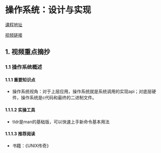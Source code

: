 # 操作系统：设计与实现

[课程地址](https://jyywiki.cn/OS/2022/)

[视频链接](http://live.bilibili.com/21816941)

## 1. 视频重点摘抄

### 1.1 操作系统概述

#### 1.1.1 重要知识点

- 操作系统视角：对于上层应用，操作系统就是系统调用的实现api；对底层硬件，操作系统是c代码和最终的二进制文件。
#### 1.1.1.2 实操工具
- tldr是man的基础版，可以快速上手新命令基本用法

#### 1.1.1.3 推荐阅读

- 书籍：《UNIX传奇》